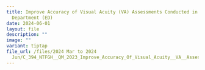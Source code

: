 ```yaml
---
title: Improve Accuracy of Visual Acuity (VA) Assessments Conducted in Emergency
  Department (ED)
date: 2024-06-01
layout: file
description: ""
image: ""
variant: tiptap
file_url: /files/2024 Mar to 2024
  Jun/C_394_NTFGH__QM_2023_Improve_Accuracy_Of_Visual_Acuity__VA__Assessments_Conducted_In_Emergency_Department__ED_.pdf
---
```

